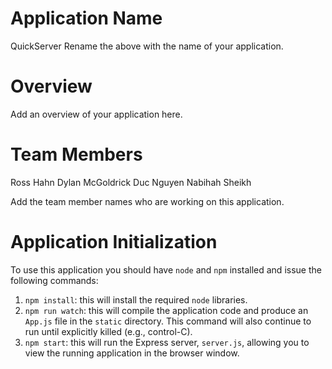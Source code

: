# Application Name

QuickServer
Rename the above with the name of your application.

# Overview

Add an overview of your application here.

# Team Members
Ross Hahn
Dylan McGoldrick
Duc Nguyen
Nabihah Sheikh


Add the team member names who are working on this application.

# Application Initialization

To use this application you should have `node` and `npm` installed and issue the following commands:

1. `npm install`: this will install the required `node` libraries.
2. `npm run watch`: this will compile the application code and produce an `App.js` file in the `static` directory. This command will also continue to run until explicitly killed (e.g., control-C).
3. `npm start`: this will run the Express server, `server.js`, allowing you to view the running application in the browser window.

